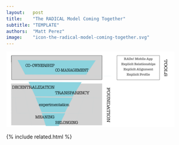 ```yaml
---
layout:   post
title:    "The RADICAL Model Coming Together"
subtitle: "TEMPLATE"
authors:  "Matt Perez"
image:    "icon-the-radical-model-coming-together.svg"
---
```


<div style="display:none;">
 <p>The <span class='_paradigm'>RADICAL</span> model, coming together.</p>
</div>

 <div class="_center">
 
  <img
   src="/assets/img/pic-the-radical-model-coming-together.svg"
   width="90%"
   alt="">
 </div>

{% include related.html %}